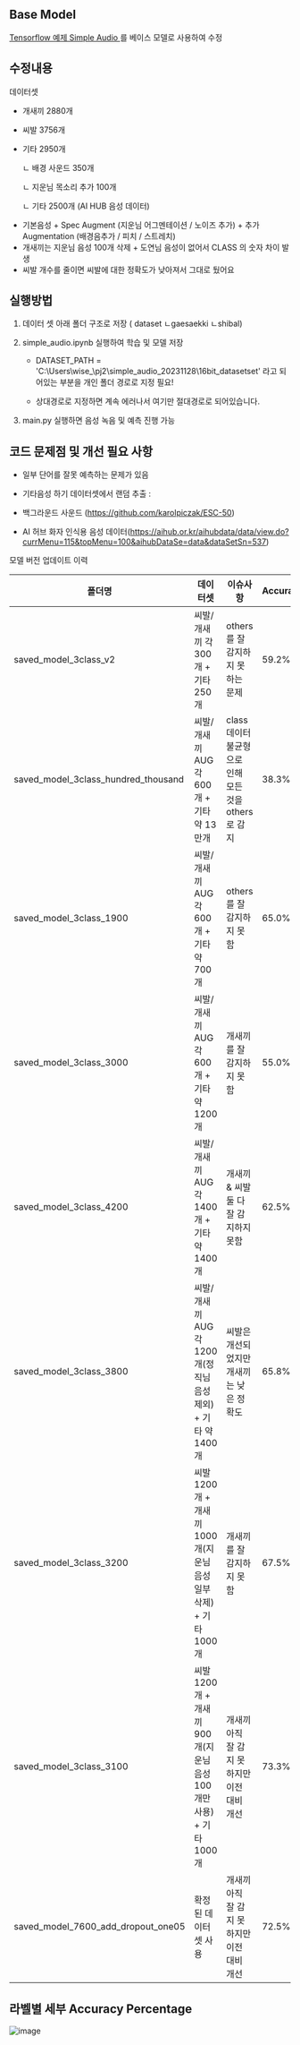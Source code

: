 ## Base Model 
[Tensorflow 예제 Simple Audio ](https://www.tensorflow.org/tutorials/audio/simple_audio?hl=ko) 를 베이스 모델로 사용하여 수정 

## 수정내용 

데이터셋
- 개새끼 2880개 
- 씨발 3756개 
- 기타 2950개

  ㄴ 배경 사운드 350개

  ㄴ 지운님 목소리 추가 100개

  ㄴ 기타 2500개 (AI HUB 음성 데이터) 

* 기본음성 + Spec Augment (지운님 어그멘테이션 / 노이즈 추가) + 추가 Augmentation (배경음추가 / 피치 / 스트레치) 
* 개새끼는 지운님 음성 100개 삭제 + 도연님 음성이 없어서 CLASS 의 숫자 차이 발생
* 씨발 개수를 줄이면 씨발에 대한 정확도가 낮아져서 그대로 뒀어요 

## 실행방법 
1. 데이터 셋 아래 폴더 구조로 저장 ( dataset ㄴgaesaekki ㄴshibal) 
2. simple_audio.ipynb 실행하여 학습 및 모델 저장

   - DATASET_PATH = 'C:\\Users\\wise_\\pj2\\simple_audio_20231128\\16bit_datasetset' 라고 되어있는 부분을 개인 폴더 경로로 지정 필요!

   - 상대경로로 지정하면 계속 에러나서 여기만 절대경로로 되어있습니다. 

3. main.py 실행하면 음성 녹음 및 예측 진행 가능

## 코드 문제점 및 개선 필요 사항 
- 일부 단어를 잘못 예측하는 문제가 있음

- 기타음성 하기 데이터셋에서 랜덤 추출 :
-    백그라운드 사운드 (https://github.com/karolpiczak/ESC-50)
-    AI 허브 화자 인식용 음성 데이터(https://aihub.or.kr/aihubdata/data/view.do?currMenu=115&topMenu=100&aihubDataSe=data&dataSetSn=537) 


모델 버전 업데이트 이력


|폴더명|데이터셋|이슈사항|Accuracy|
|------|---|---|---|
|saved_model_3class_v2|씨발/개새끼 각 300개 + 기타 250개 |others 를 잘 감지하지 못하는 문제|59.2%|
|saved_model_3class_hundred_thousand|씨발/개새끼 AUG 각 600개 + 기타 약 13만개 |  class 데이터 불균형으로 인해 모든 것을 others 로 감지|38.3%|
|saved_model_3class_1900|씨발/개새끼 AUG 각 600개 + 기타 약 700개 | others 를 잘 감지하지 못함 |65.0%|
|saved_model_3class_3000|씨발/개새끼 AUG 각 600개 + 기타 약 1200개 | 개새끼 를 잘 감지하지 못함 |55.0%|
|saved_model_3class_4200|씨발/개새끼 AUG 각 1400개 + 기타 약 1400개 | 개새끼 & 씨발 둘 다 잘 감지하지 못함 |62.5%|
|saved_model_3class_3800|씨발/개새끼 AUG 각 1200개(정직님 음성 제외) + 기타 약 1400개 | 씨발은 개선되었지만 개새끼는 낮은 정확도 |65.8%|
|saved_model_3class_3200|씨발 1200개 + 개새끼 1000개(지운님 음성 일부 삭제) + 기타 1000개 | 개새끼 를 잘 감지하지 못함 |67.5%|
|saved_model_3class_3100|씨발 1200개 + 개새끼 900개(지운님 음성 100개만 사용) + 기타 1000개 | 개새끼 아직 잘 감지 못하지만 이전 대비 개선 |73.3%|
|saved_model_7600_add_dropout_one05| 확정된 데이터 셋 사용  | 개새끼 아직 잘 감지 못하지만 이전 대비 개선 |72.5%|



## 라벨별 세부 Accuracy Percentage 
![image](https://github.com/ractactia/AIproject/assets/137852127/d56bd7e1-1f80-4056-9d45-167fe3a37bc1)



